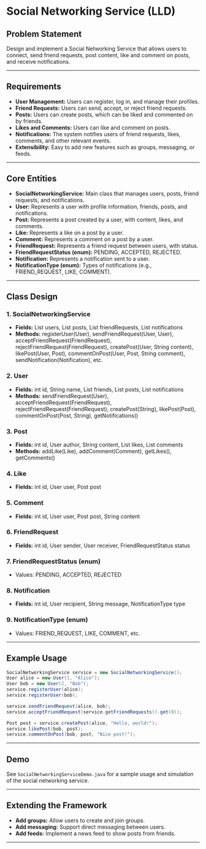 # Social Networking Service (LLD)

## Problem Statement

Design and implement a Social Networking Service that allows users to connect, send friend requests, post content, like and comment on posts, and receive notifications.

---

## Requirements

- **User Management:** Users can register, log in, and manage their profiles.
- **Friend Requests:** Users can send, accept, or reject friend requests.
- **Posts:** Users can create posts, which can be liked and commented on by friends.
- **Likes and Comments:** Users can like and comment on posts.
- **Notifications:** The system notifies users of friend requests, likes, comments, and other relevant events.
- **Extensibility:** Easy to add new features such as groups, messaging, or feeds.

---

## Core Entities

- **SocialNetworkingService:** Main class that manages users, posts, friend requests, and notifications.
- **User:** Represents a user with profile information, friends, posts, and notifications.
- **Post:** Represents a post created by a user, with content, likes, and comments.
- **Like:** Represents a like on a post by a user.
- **Comment:** Represents a comment on a post by a user.
- **FriendRequest:** Represents a friend request between users, with status.
- **FriendRequestStatus (enum):** PENDING, ACCEPTED, REJECTED.
- **Notification:** Represents a notification sent to a user.
- **NotificationType (enum):** Types of notifications (e.g., FRIEND_REQUEST, LIKE, COMMENT).

---

## Class Design

### 1. SocialNetworkingService
- **Fields:** List<User> users, List<Post> posts, List<FriendRequest> friendRequests, List<Notification> notifications
- **Methods:** registerUser(User), sendFriendRequest(User, User), acceptFriendRequest(FriendRequest), rejectFriendRequest(FriendRequest), createPost(User, String content), likePost(User, Post), commentOnPost(User, Post, String comment), sendNotification(Notification), etc.

### 2. User
- **Fields:** int id, String name, List<User> friends, List<Post> posts, List<Notification> notifications
- **Methods:** sendFriendRequest(User), acceptFriendRequest(FriendRequest), rejectFriendRequest(FriendRequest), createPost(String), likePost(Post), commentOnPost(Post, String), getNotifications()

### 3. Post
- **Fields:** int id, User author, String content, List<Like> likes, List<Comment> comments
- **Methods:** addLike(Like), addComment(Comment), getLikes(), getComments()

### 4. Like
- **Fields:** int id, User user, Post post

### 5. Comment
- **Fields:** int id, User user, Post post, String content

### 6. FriendRequest
- **Fields:** int id, User sender, User receiver, FriendRequestStatus status

### 7. FriendRequestStatus (enum)
- Values: PENDING, ACCEPTED, REJECTED

### 8. Notification
- **Fields:** int id, User recipient, String message, NotificationType type

### 9. NotificationType (enum)
- Values: FRIEND_REQUEST, LIKE, COMMENT, etc.

---

## Example Usage

```java
SocialNetworkingService service = new SocialNetworkingService();
User alice = new User(1, "Alice");
User bob = new User(2, "Bob");
service.registerUser(alice);
service.registerUser(bob);

service.sendFriendRequest(alice, bob);
service.acceptFriendRequest(service.getFriendRequests().get(0));

Post post = service.createPost(alice, "Hello, world!");
service.likePost(bob, post);
service.commentOnPost(bob, post, "Nice post!");
```

---

## Demo

See `SocialNetworkingServiceDemo.java` for a sample usage and simulation of the social networking service.

---

## Extending the Framework

- **Add groups:** Allow users to create and join groups.
- **Add messaging:** Support direct messaging between users.
- **Add feeds:** Implement a news feed to show posts from friends.

---
